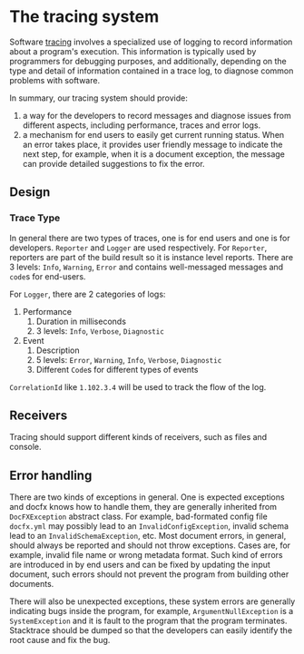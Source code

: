 # The tracing system
Software [tracing](https://en.wikipedia.org/wiki/Tracing_(software)) involves a specialized use of logging to record information about a program's execution. This information is typically used by programmers for debugging purposes, and additionally, depending on the type and detail of information contained in a trace log, to diagnose common problems with software. 

In summary, our tracing system should provide:
1. a way for the developers to record messages and diagnose issues from different aspects, including performance, traces and error logs. 
2. a mechanism for end users to easily get current running status. When an error takes place, it provides user friendly message to indicate the next step, for example, when it is a document exception, the message can provide detailed suggestions to fix the error.

## Design
### Trace Type
In general there are two types of traces, one is for end users and one is for developers. `Reporter` and `Logger` are used respectively.
For `Reporter`, reporters are part of the build result so it is instance level reports. There are 3 levels: `Info`, `Warning`, `Error` and contains well-messaged messages and `code`s for end-users.

For `Logger`, there are 2 categories of logs:
1. Performance
    1. Duration in milliseconds
    2. 3 levels: `Info`, `Verbose`, `Diagnostic`
2. Event
    1. Description
    2. 5 levels: `Error`, `Warning`, `Info`, `Verbose`, `Diagnostic`
    3. Different `Code`s for different types of events

`CorrelationId` like `1.102.3.4` will be used to track the flow of the log.

## Receivers
Tracing should support different kinds of receivers, such as files and console.

## Error handling
There are two kinds of exceptions in general. One is expected exceptions and docfx knows how to handle them, they are generally inherited from `DocFXException` abstract class. For example, bad-formated config file `docfx.yml` may possibly lead to an `InvalidConfigException`, invalid schema lead to an `InvalidSchemaException`, etc. Most document errors, in general, should always be reported and should not throw exceptions. Cases are, for example, invalid file name or wrong metadata format. Such kind of errors are introduced in by end users and can be fixed by updating the input document, such errors should not prevent the program from building other documents.

There will also be unexpected exceptions, these system errors are generally indicating bugs inside the program, for example, `ArgumentNullException` is a `SystemException` and it is fault to the program that the program terminates. Stacktrace should be dumped so that the developers can easily identify the root cause and fix the bug.
